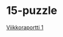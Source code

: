 # 15-puzzle

[Viikkoraportti 1](https://github.com/essitepp/15-puzzle/dokumentaatio/viikkoraportti1.md)
